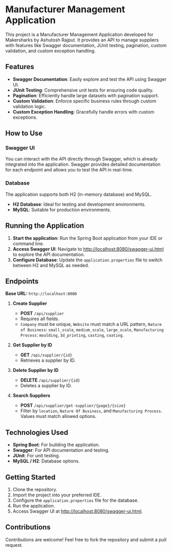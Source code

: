 # Manufacturer Management Application

This project is a Manufacturer Management Application developed for Makersharks by Ashutosh Rajput. It provides an API to manage suppliers with features like Swagger documentation, JUnit testing, pagination, custom validation, and custom exception handling.

## Features

- **Swagger Documentation**: Easily explore and test the API using Swagger UI.
- **JUnit Testing**: Comprehensive unit tests for ensuring code quality.
- **Pagination**: Efficiently handle large datasets with pagination support.
- **Custom Validation**: Enforce specific business rules through custom validation logic.
- **Custom Exception Handling**: Gracefully handle errors with custom exceptions.

## How to Use

### Swagger UI

You can interact with the API directly through Swagger, which is already integrated into the application. Swagger provides detailed documentation for each endpoint and allows you to test the API in real-time.

### Database

The application supports both H2 (in-memory database) and MySQL.

- **H2 Database**: Ideal for testing and development environments.
- **MySQL**: Suitable for production environments.

## Running the Application

1. **Start the application**: Run the Spring Boot application from your IDE or command line.
2. **Access Swagger UI**: Navigate to [http://localhost:8080/swagger-ui.html](http://localhost:8080/swagger-ui.html) to explore the API documentation.
3. **Configure Database**: Update the `application.properties` file to switch between H2 and MySQL as needed.

## Endpoints

**Base URL:** `http://localhost:8080`

1. **Create Supplier**
   - **POST** `/api/supplier`
   - Requires all fields.
   - `Company` must be unique, `Website` must match a URL pattern, `Nature of Business`: `small_scale`, `medium_scale`, `large_scale`, `Manufacturing Process`: `moulding`, `3d_printing`, `casting`, `coating`.

2. **Get Supplier by ID**
   - **GET** `/api/supplier/{id}`
   - Retrieves a supplier by ID.

3. **Delete Supplier by ID**
   - **DELETE** `/api/supplier/{id}`
   - Deletes a supplier by ID.

4. **Search Suppliers**
   - **POST** `/api/supplier/get-supplier/{page}/{size}`
   - Filter by `location`, `Nature Of Business`, and `Manufacturing Process`. Values must match allowed options.

## Technologies Used

- **Spring Boot**: For building the application.
- **Swagger**: For API documentation and testing.
- **JUnit**: For unit testing.
- **MySQL / H2**: Database options.

## Getting Started

1. Clone the repository.
2. Import the project into your preferred IDE.
3. Configure the `application.properties` file for the database.
4. Run the application.
5. Access Swagger UI at [http://localhost:8080/swagger-ui.html](http://localhost:8080/swagger-ui.html).

## Contributions

Contributions are welcome! Feel free to fork the repository and submit a pull request.


